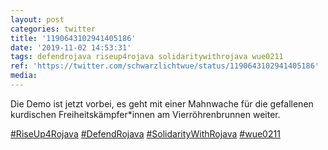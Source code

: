 ```yaml
---
layout: post
categories: twitter
title: '1190643102941405186'
date: '2019-11-02 14:53:31'
tags: defendrojava riseup4rojava solidaritywithrojava wue0211
ref: 'https://twitter.com/schwarzlichtwue/status/1190643102941405186'
media:
---
```

Die Demo ist jetzt vorbei, es geht mit einer Mahnwache für die gefallenen kurdischen Freiheitskämpfer\*innen am Vierröhrenbrunnen weiter.



[#RiseUp4Rojava](/t/riseup4rojava) [#DefendRojava](/t/defendrojava) [#SolidarityWithRojava](/t/solidaritywithrojava) [#wue0211](/t/wue0211) 